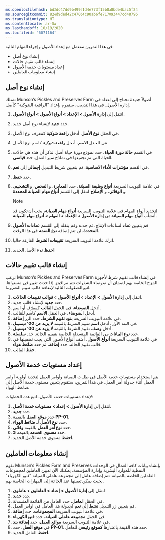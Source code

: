 ```yaml
---
ms.openlocfilehash: bd2dc47dd9b499a1d4e773f15b8a8bde4bac5f24
ms.sourcegitcommit: 82ed9ded42c47064c90ab6fe717893447cd48796
ms.translationtype: HT
ms.contentlocale: ar-SA
ms.lasthandoff: 10/19/2020
ms.locfileid: "6071164"
---
```

في هذا التمرين ستعمل مع إعداد الأصول وإجراء المهام التالية:

- إنشاء نوع أصل
- إنشاء قالب تقييم حالات
- إعداد مستويات خدمة الأصول
- إنشاء معلومات العاملين

## <a name="create-an-asset-type"></a>إنشاء نوع أصل
تمتلك Munson’s Pickles and Preserves Farm أصولاً جديدة تحتاج إلى إعداد في إدارة الأصول. في هذا التدريب، ستقوم بإعداد "الرافعة الشوكية" كأصل.

1.  انتقل إلى **إدارة الأصول > الإعداد > أنواع الأصول > أنواع الأصول**.
2.  حدد **جديد** لإنشاء نوع أصل جديد.
3.  في الحقل **نوع الأصل**، أدخل **رافعة شوكية** كمعرف نوع الأصل.
4.  في الحقل **الاسم**، أدخل **رافعة شوكية** كاسم نوع الأصل. 
5.  في القسم **حالة دورة الحياة**، حدد نموذج دورة حياة أصل. تذكر أن هذه هي حالات الحياة التي تم تجميعها في نماذج سير العمل. حدد **قياسي**.
6.  في القسم **مؤشرات الأداء الاساسية**، قم بتعيين شريط التبديل **إجمالي** إلى **نعم**.
7.  حدد **حفظ**.
8.  في علامة التبويب السريعة **أنواع وظيفة الصيانة**، حدد **المعايرة**، و **الفحص**، و **التشحيم**، و **الوقائي**، و **الإصلاح** انتقل إلى القسم **أنواع مهام الصيانة المحددة**.
    > [!NOTE]
    > لتحديد أنواع المهام في علامة التبويب السريعة **أنواع مهام الصيانة**، يجب أن تكون قد أنشأت **أنواع مهام الصيانة** في **إدارة الأصول > الإعداد > المهام > أنواع مهام الصيانة**.

9.  قم بتعيين **عداد** لساعات الإنتاج، ثم حدده وقم بنقله إلى القسم **عدادات الأصول المحددة**. لن تتم إضافة **نوع السمة** في هذا الوقت.
10. اترك علامة التبويب السريعة **تقييمات الشرط** الفارغة حاليا. 
11. **احفظ** نوع الأصل الجديد.

## <a name="create-a-condition-assessment-template"></a>إنشاء قالب تقييم حالات
ترغب Munson’s Pickles and Preserves Farm في إنشاء قالب تقييم شرط لأجهزة المزج الخاصة بهم لضمان أن ضوضاء الشفرات تتم مراقبتها إذا حدث تغيير في مستواها. اتبع الخطوات التالية لإضافة قالب تقييم الشروط.

1.  انتقل إلى **إدارة الأصول > الإعداد > أنواع الأصول > قوالب تقييمات الحالات**.
2.  حدد **جديد** لإنشاء قالب جديد.
3.  أدخل **الضوضاء**، في الحقل **القالب** كمعرّف أو اسم.
4.  أدخل **الضوضاء**، في الحقل **الاسم** كاسم للقالب.
5.  في علامة التبويب السريعة **بنود تقييم الشرط**، حدد الزر **إضافة**.
6.  في البند الأول، أدخل **اسم** تقييم الشرط بالقيمة **لا يزيد عن 100 ديسيبل**.
7.  أدخل **وصف** تقييم الشرط بالقيمة **لا يزيد عن 100 ديسيبل**.
8.  حدد **نوع البيانات** من القائمة المنسدلة الخاصة بتقييم الحالة. حدد **سلسلة**.
9.  في علامة التبويب السريعة **أنواع الأصول**، أضف أنواع الأصول التي يجب تضمينها في قالب تقييم الحالة. حدد **إضافة**، ثم حدد **ضاغط هواء**.
10. **حفظ** القالب.


## <a name="set-up-asset-service-levels"></a>إعداد مستويات خدمة الأصول
يتم استخدام مستويات خدمة الأصل في طلبات الصيانة وأوامر العمل لتحديد أولوية أوامر العمل أثناء جدولة أمر العمل. في هذا التمرين، ستقوم بتعيين مستوى خدمة الأصل إلى ضاغط الهواء.

لإعداد مستويات خدمة الأصول‬، اتبع هذه الخطوات:

1.  انتقل إلى **إدارة الأصول > إعداد > مستويات خدمة الأصل**.
2.  حدد **جديد‎**.
3.  حدد **موقع العمل** بالقيمة **PP-01**.
4.  حدد **نوع الأصل** لـ **ضاغط الهواء**.
5.  حدد **نوع أمر العمل** بالقيمة **وقائي**.
6.  حدد **مستوى الخدمة** بالقيمة **3**.
7.  **احفظ** مستوى خدمة الأصل الجديد.

## <a name="create-workers"></a>إنشاء معلومات العاملين
تقوم Munson’s Pickles Farm and Preserves بإنشاء بيانات كافة العمال في الوحدات النمطية للموارد البشرية وإدارة المؤسسة. يمكنك الآن تعيين العاملين لمجموعات العاملين الخاصة بالصيانة. تتم إضافة عامل إلى مجموعة عاملي الصيانة "فنيو الكهرباء" بحيث يمكن تعيينها عند الحاجة إلى المهارات الخاصة بهم.

1.  انتقل إلى **إدارة الأصول > إعداد > العاملون > عاملون**
2.  حدد **جديد‎**.
3.  في الحقل **العامل**، حدد العامل من القائمة المنسدلة.
4.  قم بتعيين زر التبديل **نشط** إلى **نعم** لجدولة هذا العامل في أوامر العمل.
5.  في علامة التبويب السريعة **المجموعات**، حدد **إضافة**.
6.  في الحقل **مجموعة عاملي الصيانة**، حدد **فنيو الكهرباء**.
7.  في علامة التبويب السريعة **مواقع العمل**، حدد **إضافة بند**.
8.  في **موقع العمل**، حدد **PP-01**. حدد هذه القيمة باعتبارها **كموقع رئيسي** للعامل. 
9.  **احفظ** العامل الجديد.

